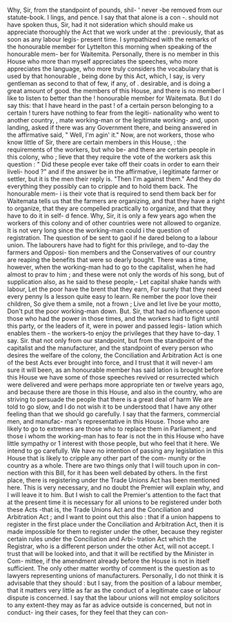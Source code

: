 Why, Sir, from the standpoint of pounds, shil- ' never -be removed from our statute-book. I lings, and pence. I say that that alone is a con -. should not have spoken thus, Sir, had it not sideration which should make us appreciate thoroughly the Act that we work under at the : previously, that as soon as any labour legis- present time. I sympathized with the remarks of the honourable member for Lyttelton this morning when speaking of the honourable mem- ber for Waitemita. Personally, there is no member in this House who more than myself appreciates the speeches, who more appreciates the language, who more truly considers the vocabulary that is used by that honourable , being done by this Act, which, I say, is very gentleman as second to that of few, if any, of . desirable, and is doing a great amount of good. the members of this House, and there is no member I like to listen to better than the ! honourable member for Waitemata. But I do say this: that I have heard in the past ! of a certain person belonging to a certain ! turers have nothing to fear from the legiti- nationality who went to another country, , mate working-man or the legitimate working- and, upon landing, asked if there was any Government there, and being answered in the affirmative said, " Well, I'm agin' it." Now, are not workers, those who know little of Sir, there are certain members in this House, : the requirements of the workers, but who be- and there are certain people in this colony, who ; lieve that they require the vote of the workers ask this question : " Did these people ever take off their coats in order to earn their liveli- hood ?" and if the answer be in the affirmative, i legitimate farmer or settler, but it is the men their reply is. "Then I'm against them." And they do everything they possibly can to cripple and to hold them back. The honourable mem- i is their vote that is required to send them back ber for Waitemata tells us that the farmers are organizing, and that they have a right to organize, that they are compelled practically to organize, and that they have to do it in self- d fence. Why, Sir, it is only a few years ago when the workers of this colony and of other countries were not allowed to organize. It is not very long since the working-man could i the question of registration. The question of be sent to gaol if he dared belong to a labour union. The labourers have had to fight for this privilege, and to-day the farmers and Opposi- tion members and the Conservatives of our country are reaping the benefits that were so dearly bought. There was a time, however, when the working-man had to go to the capitalist, when he had almost to prav to him ; and these were not only the words of his song, but of supplication also, as he said to these people,- Let capital shake hands with labour, Let the poor have the brent that they earn, For surely that they need every penny Is a lesson quite easy to learn. Re nember the poor love their children, So give them a smile, not a frown ; Live and let live be your motto, Don't put the poor working-man down. But. Sir, that had no influence upon those who had the power in those times, and the workers had to fight until this party, or the leaders of it, were in power and passed legis- lation which enables them - the workers-to enjoy the privileges that they have to-day. 1 say. Sir. that not only from our standpoint, but from the standpoint of the capitalist and the manufacturer, and the standpoint of every person who desires the welfare of the colony, the Conciliation and Arbitration Act is one of the best Acts ever brought into force, and I trust that it will never-I am sure it will been, as an honourable member has said lation is brought before this House we have some of those speeches revived or resurrected which were delivered and were perhaps more appropriate ten or twelve years ago, and because there are those in this House, and also in the country, who are striving to persuade the people that there is a great deal of harm We are told to go slow, and I do not wish it to be understood that I have any other feeling than that we should go carefully. I say that the farmers, commercial men, and manufac- man's representative in this House. Those who are likely to go to extremes are those who to replace them in Parliament ; and those i whom the working-man has to fear is not the in this House who have little sympathy or 1 interest with those people, but who feel that it here. We intend to go carefully. We have no intention of passing any legislation in this House that is likely to cripple any other part of the com- munity or the country as a whole. There are two things only that I will touch upon in con- nection with this Bill, for it has been well debated by others. In the first place, there is registering under the Trade Unions Act has been mentioned here. This is very necessary, and no doubt the Premier will explain why, and I will leave it to him. But I wish to call the Premier's attention to the fact that at the present time it is necessary for all unions to be registered under both these Acts -that is, the Trade Unions Act and the Conciliation and Arbitration Act ; and I want to point out this also : that if a union happens to register in the first place under the Conciliation and Arbitration Act, then it is made impossible for them to register under the other, because they register certain rules under the Conciliation and Arbi- tration Act which the Registrar, who is a different person under the other Act, will not accept. I trust that will be looked into, and that it will be rectified by the Minister in Com- mittee, if the amendment already before the House is not in itself sufficient. The only other matter worthy of comment is the question as to lawyers representing unions of manufacturers. Personally, I do not think it is advisable that they should : but I say, from the position of a labour member, that it matters very little as far as the conduct of a legitimate case or labour dispute is concerned. I say that the labour unions will not employ solicitors to any extent-they may as far as advice outside is concerned, but not in conduct- ing their cases, for they feel that they can con- 